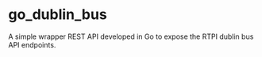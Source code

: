 # go_dublin_bus
 A simple wrapper REST API developed in Go to expose the RTPI dublin bus API endpoints. 
